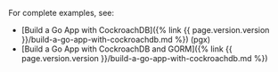 For complete examples, see:

- [Build a Go App with CockroachDB]({% link {{ page.version.version }}/build-a-go-app-with-cockroachdb.md %}) (pgx)
- [Build a Go App with CockroachDB and GORM]({% link {{ page.version.version }}/build-a-go-app-with-cockroachdb.md %})
